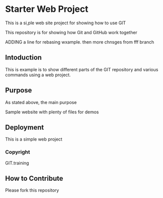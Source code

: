 # Starter Web Project

This is a si,ple web site project for showing how to use GIT 

This repository is for showing how Git and GitHub work together

ADDING a line for rebasing wxample. then more chnsges from fff branch

## Intoduction

This is example is to show different parts of the GIT repository and various commands using a web project.

## Purpose

As stated  above, the main purpose

Sample website with plenty of files for demos

## Deployment

This is a simple web project

### Copyright

GIT.training

## How to Contribute

Please fork this repository